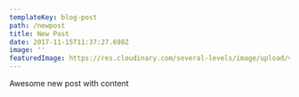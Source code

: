 ```yaml
---
templateKey: blog-post
path: /newpost
title: New Post
date: 2017-11-15T11:37:27.698Z
image: ''
featuredImage: https://res.cloudinary.com/several-levels/image/upload/v1510349575/divinity-original-sin_xaih06.jpg
---
```

Awesome new post with content
